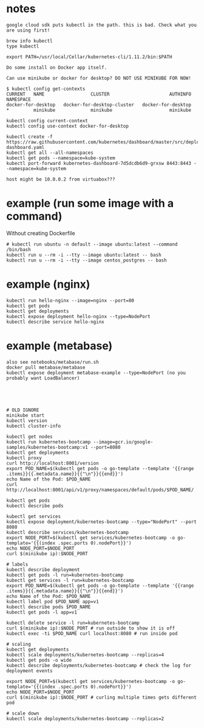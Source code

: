 # notes

    google cloud sdk puts kubectl in the path. this is bad. Check what you are using first!

    brew info kubectl
    type kubectl

    export PATH=/usr/local/Cellar/kubernetes-cli/1.11.2/bin:$PATH

    Do some install on Docker app itself.

    Can use minikube or docker for desktop? DO NOT USE MINIKUBE FOR NOW!

    $ kubectl config get-contexts
    CURRENT   NAME                 CLUSTER                      AUTHINFO             NAMESPACE
    docker-for-desktop   docker-for-desktop-cluster   docker-for-desktop
    *         minikube             minikube                     minikube

    kubectl config current-context
    kubectl config use-context docker-for-desktop

    kubectl create -f https://raw.githubusercontent.com/kubernetes/dashboard/master/src/deploy/recommended/kubernetes-dashboard.yaml
    kubectl get all --all-namespaces
    kubectl get pods --namespace=kube-system
    kubectl port-forward kubernetes-dashboard-7d5dcdb6d9-grxsw 8443:8443 --namespace=kube-system

    host might be 10.0.0.2 from virtuabox???

# example (run some image with a command)

Without creating Dockerfile

    # kubectl run ubuntu -n default --image ubuntu:latest --command /bin/bash
    kubectl run u --rm -i --tty --image ubuntu:latest -- bash
    kubectl run u --rm -i --tty --image centos_postgres -- bash



# example (nginx)

    kubectl run hello-nginx --image=nginx --port=80
    kubectl get pods
    kubectl get deployments
    kubectl expose deployment hello-nginx --type=NodePort
    kubectl describe service hello-nginx

# example (metabase)

    also see notebooks/metabase/run.sh
    docker pull metabase/metabase
    kubectl expose deployment metabase-example --type=NodePort (no you probably want LoadBalancer)





    # OLD IGNORE
    minikube start
    kubectl version
    kubectl cluster-info

    kubectl get nodes
    kubectl run kubernetes-bootcamp --image=gcr.io/google-samples/kubernetes-bootcamp:v1 --port=8080
    kubectl get deployments
    kubectl proxy
    curl http://localhost:8001/version
    export POD_NAME=$(kubectl get pods -o go-template --template '{{range .items}}{{.metadata.name}}{{"\n"}}{{end}}')
    echo Name of the Pod: $POD_NAME
    curl http://localhost:8001/api/v1/proxy/namespaces/default/pods/$POD_NAME/

    kubectl get pods
    kubectl describe pods

    kubectl get services
    kubectl expose deployment/kubernetes-bootcamp --type="NodePort" --port 8080
    kubectl describe services/kubernetes-bootcamp
    export NODE_PORT=$(kubectl get services/kubernetes-bootcamp -o go-template='{{(index .spec.ports 0).nodePort}}')
    echo NODE_PORT=$NODE_PORT
    curl $(minikube ip):$NODE_PORT

    # labels
    kubectl describe deployment
    kubectl get pods -l run=kubernetes-bootcamp
    kubectl get services -l run=kubernetes-bootcamp
    export POD_NAME=$(kubectl get pods -o go-template --template '{{range .items}}{{.metadata.name}}{{"\n"}}{{end}}')
    echo Name of the Pod: $POD_NAME
    kubectl label pod $POD_NAME app=v1
    kubectl describe pods $POD_NAME
    kubectl get pods -l app=v1

    kubectl delete service -l run=kubernetes-bootcamp
    curl $(minikube ip):$NODE_PORT # run outside to show it is off
    kubectl exec -ti $POD_NAME curl localhost:8080 # run inside pod

    # scaling
    kubectl get deployments
    kubectl scale deployments/kubernetes-bootcamp --replicas=4
    kubectl get pods -o wide
    kubectl describe deployments/kubernetes-bootcamp # check the log for deployment events

    export NODE_PORT=$(kubectl get services/kubernetes-bootcamp -o go-template='{{(index .spec.ports 0).nodePort}}')
    echo NODE_PORT=$NODE_PORT
    curl $(minikube ip):$NODE_PORT # curling multiple times gets different pod

    # scale down
    kubectl scale deployments/kubernetes-bootcamp --replicas=2
